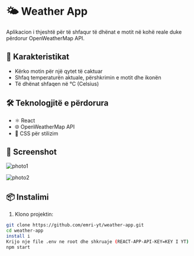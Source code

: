 # 🌤️ Weather App

Aplikacion i thjeshtë për të shfaqur të dhënat e motit në kohë reale duke përdorur OpenWeatherMap API.

## 🚀 Karakteristikat

- Kërko motin për një qytet të caktuar
- Shfaq temperaturën aktuale, përshkrimin e motit dhe ikonën
- Të dhënat shfaqen në °C (Celsius)

## 🛠️ Teknologjitë e përdorura

- ⚛️ React 
- 🌐 OpenWeatherMap API
- 💅 CSS për stilizim
## 📸 Screenshot
![photo1](https://github.com/user-attachments/assets/682d3a85-9455-462d-9539-22905db9fbc1)

![photo2](https://github.com/user-attachments/assets/903491e8-1f3b-4fce-afd7-0e3aa6ef11de)


## 📦 Instalimi

1. Klono projektin:

```bash
git clone https://github.com/emri-yt/weather-app.git
cd weather-app
install i
Krijo nje file .env ne root dhe shkruaje (REACT-APP-API-KEY=KEY I YT)
npm start
